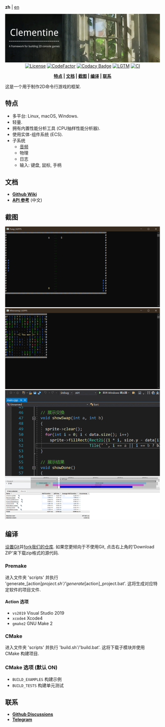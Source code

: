 **zh** | [en]

<div align="center">

![Banner](docs/pictures/banner.png)
[![License](https://img.shields.io/github/license/ShenMian/Clementine)](https://github.com/ShenMian/Clementine/blob/master/LICENSE)
[![CodeFactor](https://www.codefactor.io/repository/github/shenmian/clementine/badge)](https://www.codefactor.io/repository/github/shenmian/clementine)
[![Codacy Badge](https://api.codacy.com/project/badge/Grade/c09e10a19377466b99cc74d4f43ac214)](https://app.codacy.com/gh/ShenMian/Clementine?utm_source=github.com&utm_medium=referral&utm_content=ShenMian/Clementine&utm_campaign=Badge_Grade_Settings)
[![LGTM](https://img.shields.io/lgtm/grade/cpp/g/ShenMian/Clementine.svg?logo=lgtm&logoWidth=18)](https://lgtm.com/projects/g/ShenMian/Clementine/context:cpp)
[![CI](https://github.com/ShenMian/Clementine/actions/workflows/ci.yml/badge.svg)](https://github.com/ShenMian/Clementine/actions/workflows/ci.yml)

**[特点](#特点) | [文档](#文档) | [截图](#截图) | [编译](#编译) | [联系](#联系)**

</div>

这是一个用于制作2D命令行游戏的框架.  

特点
----
- 多平台: Linux, macOS, Windows.
- 轻量.
- 拥有内置性能分析工具 (CPU抽样性能分析器).
- 使用实体-组件系统 (ECS).
- 子系统
  - [音频](https://github.com/ShenMian/Clementine/wiki/%E5%AD%90%E7%B3%BB%E7%BB%9F:-Audio)
  - 物理
  - 日志
  - 输入: 键盘, 鼠标, 手柄

文档
----
- **[Github Wiki]**
- **[API 参考]** (中文)

截图
----
![Pong](docs/pictures/pong.png)
![Minesweeper](docs/pictures/minesweeper.png)
![Sort](docs/pictures/sort.gif)
![Profiler](docs/pictures/profiler.png)

编译
----
[设置Git]并[fork我们的仓库]. 如果您更倾向于不使用Git, 点击右上角的'Download ZIP'来下载zip格式的源代码.

### Premake
进入文件夹 'scripts' 并执行 'generate_[action]_project.sh'/'generate_[action]_project.bat'. 这将生成对应特定软件的项目文件.

#### Action 选项
- `vs2019` Visual Studio 2019
- `xcode4` Xcode4
- `gmake2` GNU Make 2

### CMake
进入文件夹 'scripts' 并执行 'build.sh'/'build.bat'. 这将下载子模块并使用 CMake 构建项目.

### CMake 选项 (默认 ON)
- `BUILD_EXAMPLES` 构建示例
- `BUILD_TESTS`    构建单元测试

联系
----
- **[Github Discussions]**
- **[Telegram]**

[en]:                 README.md
[github wiki]:        https://github.com/ShenMian/Clementine/wiki
[api 参考]:           https://shenmian.github.io/Clementine
[设置git]:            https://help.github.com/articles/set-up-git
[fork我们的仓库]:      https://help.github.com/articles/fork-a-repo
[github discussions]: https://github.com/ShenMian/Clementine/discussions
[telegram]:           https://t.me/shenmian
